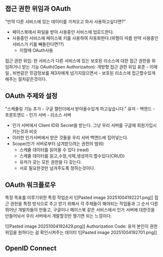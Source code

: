 ## 졉근 권한 위임과 OAuth
"만약 다른 서비스에 있는 데이터를  가져오고 와서 사용하고싶다면?"
- 페이스북에서 파일을 받아 사용중인 서비스에 업로드한다.
- 사용중인 서비스에 페이스북 키를 사용하여 자동화한다.(위험이 따름 만약 사용중인 서비스가 키를 빼돌린다면??)
	- 이럴때 OAuth사용


접근 권한 위임: 한  서비스가 다른 서비스에 있는 보호된 리소스에 대한 접근 권한을 위임하거나 받는 기능
OAuth(Open Authorizaiton): 개방형 접근 권한 위임 표준
	- 이메일 , 비번같은  민감정보를 제3자에게 넘기지않으면서
	- 보호된 리소스에 접근할수있게 해주는 절차같은것이다.

## OAuth 주제와 설정
"스케쥴링 기능 추가 - 구글 캘린더에서 받아올수있게 하고싶습니다."
유저 - 백엔드 - 프론트엔드 - 인가 서버 -  리소스 서버
- 인가 서버에서  Client ID와 Secret을 받는다. 그냥  우리 서버를 구글에 회원가입시키는것과 비슷
- 이러한 인가서버에서 받은 것들을 우리 서버 백엔드에 집어넣는다.
- Scope(인가 서버로부터 넘겨받으려는 권한의 범위)
	- 스케쥴 데이터를 읽어올 수 있다 (read)
	- 스케쥴 데이터를 읽고,수정,삭제,생성까지 할수있다(CRUD)
	- 유저가 갖는 모든 권한을 다 갖는다.
	- 서로 필요한것만 넘겨주도록 정하는것이다.

## OAuth 워크플로우
특정  목표를 이루기위한 특정 작업순서
![[Pasted image 20251004192221.png]]
접근 권한을 특정 방식으로 주고 받기 위해서 각 주체들이 해야되는 작업들과 그 순서
다른 뛰어난 개발자들이 만들고, 구글이나 페이스북 같은 서비스에서 인가 서버에 대한것을 만들어놔서
우리 서버에서 개발할것만 챙기면 되는 느낌이다.

![[Pasted image 20251004192429.png]]
Authorization Code: 유저 본인이 권한 위임을 원하다는 걸 확인시켜주는 데이터
![[Pasted image 20251004192701.png]]
## OpenID Connect
